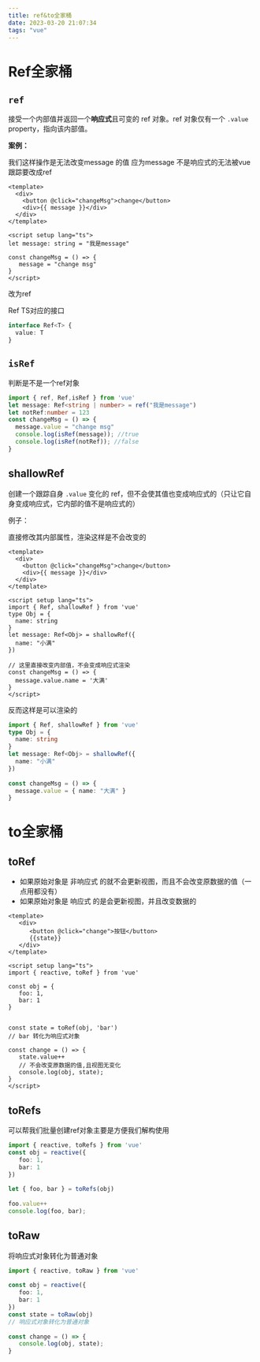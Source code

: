 ```yaml
---
title: ref&to全家桶
date: 2023-03-20 21:07:34
tags: "vue"
---
```


# Ref全家桶

## `ref`

接受一个内部值并返回一个**响应式**且可变的 ref 对象。ref 对象仅有一个 `.value` property，指向该内部值。

**案例：**

我们这样操作是无法改变message 的值 应为message 不是响应式的无法被vue 跟踪要改成ref

```vue
<template>
  <div>
    <button @click="changeMsg">change</button>
    <div>{{ message }}</div>
  </div>
</template>
 
<script setup lang="ts">
let message: string = "我是message"
 
const changeMsg = () => {
   message = "change msg"
}
</script>
```

改为ref

Ref TS对应的接口

```typescript
interface Ref<T> {
  value: T
}
```

## `isRef`

判断是不是一个ref对象

```typescript
import { ref, Ref,isRef } from 'vue'
let message: Ref<string | number> = ref("我是message")
let notRef:number = 123
const changeMsg = () => {
  message.value = "change msg"
  console.log(isRef(message)); //true
  console.log(isRef(notRef)); //false  
}
```

## shallowRef

创建一个跟踪自身 `.value` 变化的 ref，但不会使其值也变成响应式的（只让它自身变成响应式，它内部的值不是响应式的）

例子：

直接修改其内部属性，渲染这样是不会改变的

```vue
<template>
  <div>
    <button @click="changeMsg">change</button>
    <div>{{ message }}</div>
  </div>
</template>
 
<script setup lang="ts">
import { Ref, shallowRef } from 'vue'
type Obj = {
  name: string
}
let message: Ref<Obj> = shallowRef({
  name: "小满"
})

// 这里直接改变内部值，不会变成响应式渲染
const changeMsg = () => {
  message.value.name = '大满'
}
</script>
```

反而这样是可以渲染的

```typescript
import { Ref, shallowRef } from 'vue'
type Obj = {
  name: string
}
let message: Ref<Obj> = shallowRef({
  name: "小满"
})
 
const changeMsg = () => {
  message.value = { name: "大满" }
}
```

# to全家桶

## toRef

- 如果原始对象是 非响应式 的就不会更新视图，而且不会改变原数据的值（一点用都没有）
- 如果原始对象是 响应式 的是会更新视图，并且改变数据的

```vue
<template>
   <div>
      <button @click="change">按钮</button>
      {{state}}
   </div>
</template>
 
<script setup lang="ts">
import { reactive, toRef } from 'vue'
 
const obj = {
   foo: 1,
   bar: 1
}
 
 
const state = toRef(obj, 'bar')
// bar 转化为响应式对象
 
const change = () => {
   state.value++
   // 不会改变原数据的值,且视图无变化
   console.log(obj, state);
}
</script>
```

## toRefs

可以帮我们批量创建ref对象主要是方便我们解构使用

```typescript
import { reactive, toRefs } from 'vue'
const obj = reactive({
   foo: 1,
   bar: 1
})
 
let { foo, bar } = toRefs(obj)
 
foo.value++
console.log(foo, bar);
```

## toRaw

将响应式对象转化为普通对象

```typescript
import { reactive, toRaw } from 'vue'
 
const obj = reactive({
   foo: 1,
   bar: 1
})
const state = toRaw(obj)
// 响应式对象转化为普通对象
 
const change = () => {
   console.log(obj, state);
}
```

